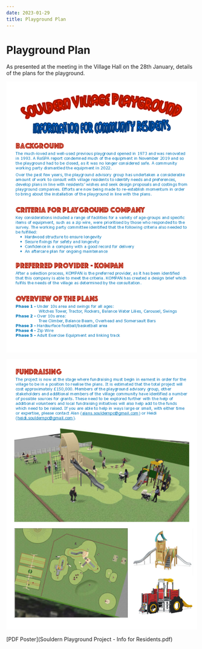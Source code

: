 ```yaml
---
date: 2023-01-29
title: Playground Plan
---
```


# Playground Plan

As presented at the meeting in the Village Hall on the 28th January, details of the plans for the playground.

     
![page 1](playground-plan-0.png)

![page 1](playground-plan-1.png)


[PDF Poster](Souldern Playground Project - Info for Residents.pdf)

